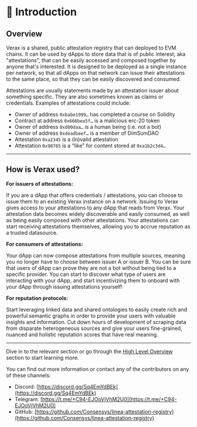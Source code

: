 # 👋 Introduction

## Overview

Verax is a shared, public attestation registry that can deployed to EVM chains. It can be used by dApps to store data that is of public interest, aka "attestations", that can be easily accessed and composed together by anyone that's interested. It is designed to be deployed as a single instance per network, so that all dApps on that network can issue their attestations to the same place, so that they can be easily discovered and consumed.

Attestations are usually statements made by an attestation issuer about something specific. They are also sometimes known as claims or credentials. Examples of attestations could include:

* Owner of address `0xbabe1999…` has completed a course on Solidity
* Contract at address `0x666bea5f…` is a malicious erc-20 token
* Owner of address `0xd00daa…` is a human being (i.e. not a bot)
* Owner of address `0xdeadbeef…` is a member of DimSumDAO
* Attestation `0xa2345` is a (in)valid attestation
* Attestation `0x98765` is a “like” for content stored at `0xa1b2c3d4…`

***

## How is Verax used?

**For issuers of attestations:**

If you are a dApp that offers credentials / attestations, you can choose to issue them to an existing Verax instance on a network. Issuing to Verax gives access to your attestations to any dApp that reads from Verax. Your attestation data becomes widely discoverable and easily consumed, as well as being easily composed with other attestations. Your attestations can start receiving attestations themselves, allowing you to accrue reputation as a trusted datasource.

**For consumers of attestations:**

Your dApp can now compose attestations from multiple sources, meaning you no longer have to choose between issuer A or issuer B. You can be sure that users of dApp can prove they are not a bot without being tied to a specific provider. You can start to discover what type of users are interacting with your dApp, and start incentivizing them to onboard with your dApp through issuing attestations yourself!

**For reputation protocols:**

Start leveraging linked data and shared ontologies to easily create rich and powerful semantic graphs in order to provide your users with valuable insights and information. Cut down hours of development of scraping data from disparate heterogeneous sources and give your users fine-grained, nuanced and holistic reputation scores that have real meaning.

***

Dive in to the relevant section or go through the [High Level Overview](core-concepts/ecosystem.md) section to start learning more.

You can find out more information or contact any of the contributors on any of these channels:

* Discord: [https://discord.gg/Sq4EmYdBEk](https://discord.gg/Sq4EmYdBEk)
* Telegram: [https://t.me/+C94-EJOoVjVhM2U0](https://t.me/+C94-EJOoVjVhM2U0)
* GitHub: [https://github.com/Consensys/linea-attestation-registry](https://github.com/Consensys/linea-attestation-registry)
